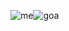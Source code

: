 

![me](https://github.com/user-attachments/assets/ef776ba0-b147-4410-b3a0-5332afb944ec)![goa](https://github.com/user-attachments/assets/1e6e77f0-b02a-4aa4-b683-7e5ca8df5894)

